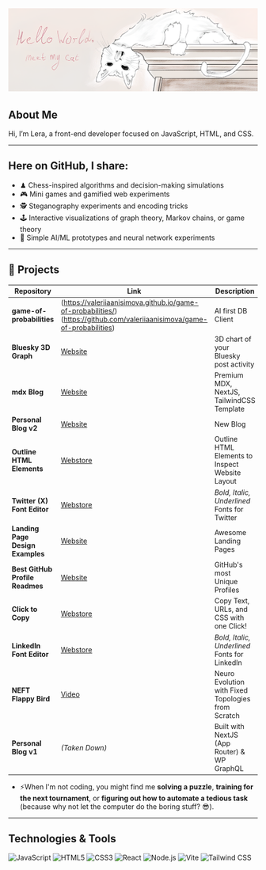 ![Hero Image](https://github.com/lima4ka/art/blob/main/artcot.png?raw=true)
---

## About Me

Hi, I’m Lera, a front-end developer focused on JavaScript, HTML, and CSS.

---

## Here on GitHub, I share:

- ♟ Chess-inspired algorithms and decision-making simulations  
- 🎮 Mini games and gamified web experiments  
- 🕵️ Steganography experiments and encoding tricks  
- 🕹 Interactive visualizations of graph theory, Markov chains, or game theory  
- 🤖 Simple AI/ML prototypes and neural network experiments

---

## 🚀 Projects

| Repository | Link | Description | Awards |
|------------|------|-------------|--------|
| **game-of-probabilities** | (https://valeriiaanisimova.github.io/game-of-probabilities/)(https://github.com/valeriiaanisimova/game-of-probabilities) | AI first DB Client | — |
| **Bluesky 3D Graph** | [Website](https://your-demo-link.com) | 3D chart of your Bluesky post activity | Live on PH |
| **mdx Blog** | [Website](https://your-demo-link.com) | Premium MDX, NextJS, TailwindCSS Template | 3rd DevHunt |
| **Personal Blog v2** | [Website](https://your-demo-link.com) | New Blog | — |
| **Outline HTML Elements** | [Webstore](https://your-demo-link.com) | Outline HTML Elements to Inspect Website Layout | — |
| **Twitter (X) Font Editor** | [Webstore](https://your-demo-link.com) | *Bold, Italic, Underlined* Fonts for Twitter | — |
| **Landing Page Design Examples** | [Website](https://your-demo-link.com) | Awesome Landing Pages | 5th DevHunt |
| **Best GitHub Profile Readmes** | [Website](https://your-demo-link.com) | GitHub's most Unique Profiles | 3rd DevHunt |
| **Click to Copy** | [Webstore](https://your-demo-link.com) | Copy Text, URLs, and CSS with one Click! | 4th DevHunt |
| **LinkedIn Font Editor** | [Webstore](https://your-demo-link.com) | *Bold, Italic, Underlined* Fonts for LinkedIn | — |
| **NEFT Flappy Bird** | [Video](https://your-demo-link.com) | Neuro Evolution with Fixed Topologies from Scratch | — |
| **Personal Blog v1** | _(Taken Down)_ | Built with NextJS (App Router) & WP GraphQL | — |


- ⚡When I'm not coding, you might find me **solving a puzzle**, **training for the next tournament**, or **figuring out how to automate a tedious task** (because why not let the computer do the boring stuff? 😎).

---

## Technologies & Tools

![JavaScript](https://img.shields.io/badge/JavaScript-ES6-yellow?style=flat-square)
![HTML5](https://img.shields.io/badge/HTML5-HTML5-orange?style=flat-square)
![CSS3](https://img.shields.io/badge/CSS3-CSS3-blue?style=flat-square)
![React](https://img.shields.io/badge/React-React-blue?style=flat-square)
![Node.js](https://img.shields.io/badge/Node.js-Node-green?style=flat-square)
![Vite](https://img.shields.io/badge/Vite-Vite-ff69b4?style=flat-square)
![Tailwind CSS](https://img.shields.io/badge/Tailwind-Tailwind-06b6d4?style=flat-square)
